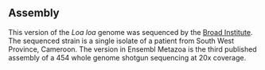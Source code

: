 
Assembly
--------

This version of the *Loa loa* genome was sequenced by the [Broad
Institute](http://www.broadinstitute.org). The sequenced strain is a
single isolate of a patient from South West Province, Cameroon. The
version in Ensembl Metazoa is the third published assembly of a 454
whole genome shotgun sequencing at 20x coverage.

